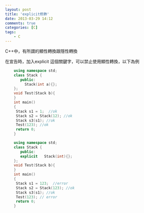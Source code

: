 ```yaml
---
layout: post
title: 'explicit修飾'
date: 2013-03-29 14:12
comments: true
categories: [C]
tags:
	- C
---
```


C++中，有所謂的顯性轉換跟隱性轉換

在宣告時，加入explicit 這個關鍵字，可以禁止使用顯性轉換，以下為例
``` c++
	using namespace std;
	class Stack {
	   public:
	     Stack(int a){};
	};
	void Test(Stack b){
	}
	int main()
	{
	 Stack s1 = 1;  //ok
	 Stack s2 = Stack(12); //ok
	 Stack s3(s1); //ok
	 Test(123); //ok
	 return 0;
	}
```
<!--more-->


``` c++
	using namespace std;
	class Stack {
	   public:
	   explicit   Stack(int){};
	};
	void Test(Stack b){
	}
	int main()
	{
	 Stack s1 = 123;  //error
	 Stack s2 = Stack(123); //ok
	 Stack s3(s1); //ok
	 Test(123); // error
	 return 0;
	}
```

